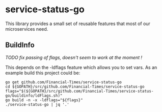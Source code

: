 # service-status-go

This library provides a small set of reusable features that most of our microservices need.

## BuildInfo
*TODO fix passing of flags, doesn't seem to work at the moment !*

This depends on the -ldflags feature which allows you to set vars. As an example build this project could be:
```
go get github.com/Financial-Times/service-status-go
cd ${GOPATH}/src/github.com/Financial-Times/service-status-go
flags="$(${GOPATH}/src/github.com/Financial-Times/service-status-go/buildinfo/ldFlags.sh)"
go build -n -x -ldflags="${flags}"
./service-status-go | jq '.'
```

